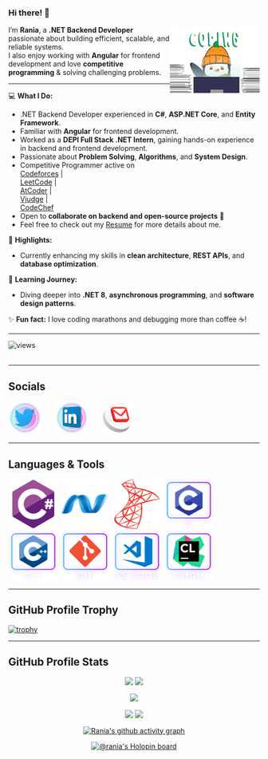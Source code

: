 <!-- Intro & Greetings -->

### Hi there! 👋  

<!-- Programmer -->

<img align="right" width=180px src="https://github.com/Haidyasser/Haidyasser/blob/main/Assets/Images/coding.gif">

<!-- Programmer End Here -->

I’m **Rania**, a **.NET Backend Developer** passionate about building efficient, scalable, and reliable systems.  
I also enjoy working with **Angular** for frontend development and love **competitive programming** & solving challenging problems.

<!-- Greetings End -->

---

<!-- Personal Talks -->
💻 **What I Do:**  
- .NET Backend Developer experienced in **C#**, **ASP.NET Core**, and **Entity Framework**.  
- Familiar with **Angular** for frontend development.  
- Worked as a **DEPI Full Stack .NET Intern**, gaining hands-on experience in backend and frontend development.  
- Passionate about **Problem Solving**, **Algorithms**, and **System Design**.  
- Competitive Programmer active on  
  [Codeforces](https://codeforces.com/profile/RaniaEssam) |  
  [LeetCode](https://leetcode.com/u/rania_123/) |  
  [AtCoder](https://atcoder.jp/users/Raania) |  
  [Vjudge](https://vjudge.net/user/raniaa_e) |  
  [CodeChef](https://www.codechef.com/dashboard)  
- Open to **collaborate on backend and open-source projects** 🎉  
- Feel free to check out my [Resume](https://drive.google.com/file/d/1aeMFFouc-5mqVoyJ5BfXNpavc8BGSeU8/view?usp=sharing) for more details about me.  

🎯 **Highlights:**  
- Currently enhancing my skills in **clean architecture**, **REST APIs**, and **database optimization**.  

🌱 **Learning Journey:**  
- Diving deeper into **.NET 8**, **asynchronous programming**, and **software design patterns**.  

✨ **Fun fact:** I love coding marathons and debugging more than coffee ☕!  
<!-- Talks End here -->

---

<!-- Profile View Counter-->

<div><img src="https://komarev.com/ghpvc/?username=rania&style=circle&color=blue" alt="views"/></div>
<br/> 
<!-- Counter End -->

---

<!-- Socials-->
<h2>Socials</h2>
<p>
  <a href="https://x.com/raniaa_e"><img width="66px" alt="Twitter" title="Twitter" src="https://github.com/Haidyasser/Haidyasser/blob/main/Assets/Social_Icons/twitter_2v%20(1).png"/></a>
  &#8287;&#8287;&#8287;&#8287;&#8287;
  <a href="https://www.linkedin.com/in/rania-essam-08a249359/"><img width="66px" alt="LinkedIn" title="LinkedIn" src="https://github.com/Haidyasser/Haidyasser/blob/main/Assets/Social_Icons/twitter_2v%20(5).png"/></a>
  &#8287;&#8287;&#8287;&#8287;&#8287;
  <a href="mailto:raniaessam373@gmail.com"><img width="66px" alt="Gmail" title="Gmail" src="https://github.com/Haidyasser/Haidyasser/blob/main/Assets/Social_Icons/3d-logo-Gmail.png"/></a>
</p>
<!-- Socials End-->

---

<!-- Languages & Tools -->

<h2>Languages & Tools</h2>
<div>
  <!-- C# -->
<img height="100" src="https://github.com/devicons/devicon/blob/master/icons/csharp/csharp-original.svg" />

<!-- .NET -->
<img height="100" src="https://github.com/devicons/devicon/blob/master/icons/dot-net/dot-net-original.svg" />

<!-- SQL Server -->
<img height="100" src="https://github.com/devicons/devicon/blob/master/icons/microsoftsqlserver/microsoftsqlserver-plain.svg" />

<img height="100" src="https://github.com/Haidyasser/Haidyasser/blob/main/Assets/Icons/C.png" />
<img height="100" src="https://github.com/Haidyasser/Haidyasser/blob/main/Assets/Icons/CPP.png" />

<img height="100" src="https://github.com/Haidyasser/Haidyasser/blob/main/Assets/Icons/git.png" />
<img height="100" src="https://github.com/Haidyasser/Haidyasser/blob/main/Assets/Icons/vscode.png" />
<img height="100" src="https://github.com/Haidyasser/Haidyasser/blob/main/Assets/Icons/clion.png" />

</div>

---

<!-- Trophies Start here-->

<h2>GitHub Profile Trophy</h2>

[![trophy](https://github-profile-trophy.vercel.app/?username=rania&theme=dracula&margin-w=55)](https://github.com/ryo-ma/github-profile-trophy)

---

<!-- GitHub Stats -->

<h2>GitHub Profile Stats</h2>
<p align="center">
  <img width="400px" src="https://github-readme-stats.vercel.app/api?username=rania&count_private=true&show_icons=true&theme=material-palenight&hide_border=true&bg_color=1F222E" />
  <img width="400px" src="https://github-readme-streak-stats.herokuapp.com?user=rania&theme=material-palenight&hide_border=true&fire=C77800&ring=7C2AE8&background=1F222E" />
</p>

<div align="center">
  
![](http://github-profile-summary-cards.vercel.app/api/cards/profile-details?username=rania&theme=radical)

</div>

<div align="center">

![](http://github-profile-summary-cards.vercel.app/api/cards/repos-per-language?username=rania&theme=radical) 
![](http://github-profile-summary-cards.vercel.app/api/cards/most-commit-language?username=rania&theme=radical)

[![Rania's github activity graph](https://github-readme-activity-graph.vercel.app/graph?username=rania&theme=rogue)](https://github.com/ashutosh00710/github-readme-activity-graph)

[![@rania's Holopin board](https://holopin.io/api/user/board?user=rania)](https://holopin.io/@rania)

